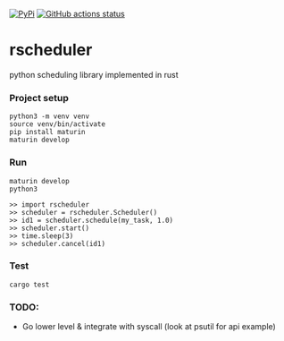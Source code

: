 [![PyPi](https://img.shields.io/pypi/v/rscheduler)](https://pypi.org/project/rscheduler/)
[![GitHub actions status](https://github.com/lemonpepperseasoning/rscheduler/workflows/CI/badge.svg)](https://github.com/lemonpepperseasoning/rscheduler/actions/workflows/CI.yml)

# rscheduler

python scheduling library implemented in rust

### Project setup

```
python3 -m venv venv
source venv/bin/activate
pip install maturin
maturin develop
```

### Run

```
maturin develop
python3

>> import rscheduler
>> scheduler = rscheduler.Scheduler()
>> id1 = scheduler.schedule(my_task, 1.0)
>> scheduler.start()
>> time.sleep(3)
>> scheduler.cancel(id1)
```

### Test

```
cargo test
```

### TODO:

- Go lower level & integrate with syscall (look at psutil for api example)
